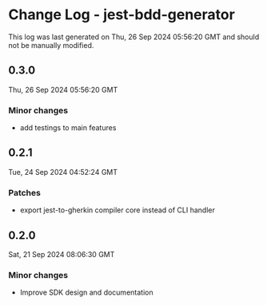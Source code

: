 # Change Log - jest-bdd-generator

This log was last generated on Thu, 26 Sep 2024 05:56:20 GMT and should not be manually modified.

## 0.3.0
Thu, 26 Sep 2024 05:56:20 GMT

### Minor changes

- add testings to main features

## 0.2.1
Tue, 24 Sep 2024 04:52:24 GMT

### Patches

- export jest-to-gherkin compiler core instead of CLI handler

## 0.2.0
Sat, 21 Sep 2024 08:06:30 GMT

### Minor changes

- Improve SDK design and documentation

